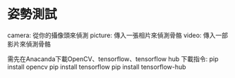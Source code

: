 # 姿勢測試
camera: 從你的攝像頭來偵測
picture: 傳入一張相片來偵測骨骼
video: 傳入一部影片來偵測骨骼

需先在Anacanda下載OpenCV、tensorflow、tensorflow hub
下載指令:
pip install opencv
pip install tensorflow
pip install tensorflow-hub
